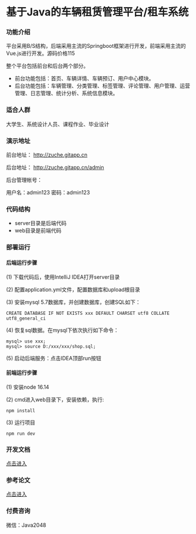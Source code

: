 # 基于Java的车辆租赁管理平台/租车系统


### 功能介绍

平台采用B/S结构，后端采用主流的Springboot框架进行开发，前端采用主流的Vue.js进行开发。源码价格115

整个平台包括前台和后台两个部分。

- 前台功能包括：首页、车辆详情、车辆预订、用户中心模块。
- 后台功能包括：车辆管理、分类管理、标签管理、评论管理、用户管理、运营管理、日志管理、统计分析、系统信息模块。

### 适合人群

大学生、系统设计人员、课程作业、毕业设计

### 演示地址

前台地址：  http://zuche.gitapp.cn

后台地址： http://zuche.gitapp.cn/admin

后台管理帐号：

用户名：admin123
密码：admin123

### 代码结构

- server目录是后端代码
- web目录是前端代码

### 部署运行

#### 后端运行步骤

(1) 下载代码后，使用IntelliJ IDEA打开server目录

(2) 配置application.yml文件，配置数据库和upload根目录

(3) 安装mysql 5.7数据库，并创建数据库，创建SQL如下：
```
CREATE DATABASE IF NOT EXISTS xxx DEFAULT CHARSET utf8 COLLATE utf8_general_ci
```
(4) 恢复sql数据。在mysql下依次执行如下命令：

```
mysql> use xxx;
mysql> source D:/xxx/xxx/shop.sql;
```

(5) 启动后端服务：点击IDEA顶部run按钮


#### 前端运行步骤

(1) 安装node 16.14

(2) cmd进入web目录下，安装依赖，执行:
```
npm install 
```
(3) 运行项目
```
npm run dev
```

 



### 开发文档

[点击进入](doc.md)


### 参考论文
[点击进入](doc/java_zuche.docx)


### 付费咨询

微信：Java2048

